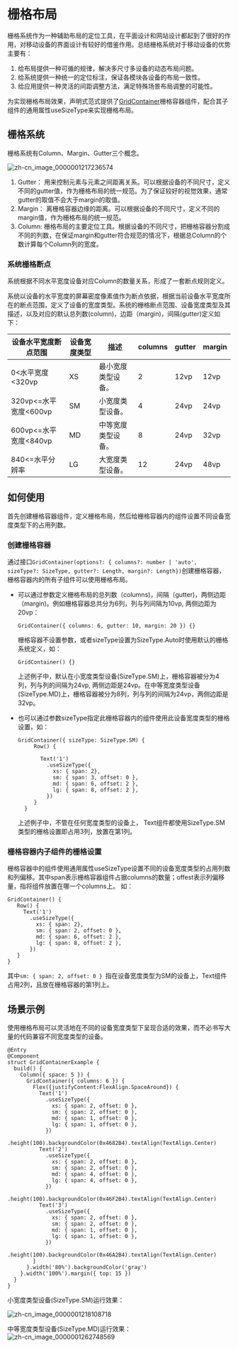 # 栅格布局


栅格系统作为一种辅助布局的定位工具，在平面设计和网站设计都起到了很好的作用，对移动设备的界面设计有较好的借鉴作用。总结栅格系统对于移动设备的优势主要有：


1. 给布局提供一种可循的规律，解决多尺寸多设备的动态布局问题。
2. 给系统提供一种统一的定位标注，保证各模块各设备的布局一致性。
3. 给应用提供一种灵活的间距调整方法，满足特殊场景布局调整的可能性。

为实现栅格布局效果，声明式范式提供了[GridContainer](../reference/arkui-ts/ts-container-gridcontainer.md)栅格容器组件，配合其子组件的通用属性useSizeType来实现栅格布局。

## 栅格系统

栅格系统有Column、Margin、Gutter三个概念。


![zh-cn_image_0000001217236574](figures/zh-cn_image_0000001217236574.png)


1. Gutter：
   用来控制元素与元素之间距离关系。可以根据设备的不同尺寸，定义不同的gutter值，作为栅格布局的统一规范。为了保证较好的视觉效果，通常gutter的取值不会大于margin的取值。
2. Margin：
   离栅格容器边缘的距离。可以根据设备的不同尺寸，定义不同的margin值，作为栅格布局的统一规范。
3. Column:
   栅格布局的主要定位工具。根据设备的不同尺寸，把栅格容器分割成不同的列数，在保证margin和gutter符合规范的情况下，根据总Column的个数计算每个Column列的宽度。


### 系统栅格断点

系统根据不同水平宽度设备对应Column的数量关系，形成了一套断点规则定义。

系统以设备的水平宽度的屏幕密度像素值作为断点依据，根据当前设备水平宽度所在的断点范围，定义了设备的宽度类型。系统的栅格断点范围、设备宽度类型及其描述，以及对应的默认总列数(column)，边距（margin)，间隔(gutter)定义如下：


| 设备水平宽度断点范围              | 设备宽度类型 | 描述        | columns | gutter | margin |
| ----------------------- | ------ | --------- | ------- | ------ | ------ |
| 0&lt;水平宽度&lt;320vp      | XS     | 最小宽度类型设备。 | 2       | 12vp   | 12vp   |
| 320vp&lt;=水平宽度&lt;600vp | SM     | 小宽度类型设备。  | 4       | 24vp   | 24vp   |
| 600vp&lt;=水平宽度&lt;840vp | MD     | 中等宽度类型设备。 | 8       | 24vp   | 32vp   |
| 840&lt;=水平分辨率           | LG     | 大宽度类型设备。  | 12      | 24vp   | 48vp   |

## 如何使用

首先创建栅格容器组件，定义栅格布局，然后给栅格容器内的组件设置不同设备宽度类型下的占用列数。

### 创建栅格容器

通过接口`GridContainer(options?: { columns?: number | 'auto', sizeType?: SizeType, gutter?: Length, margin?: Length})`创建栅格容器，栅格容器内的所有子组件可以使用栅格布局。

- 可以通过参数定义栅格布局的总列数（columns)，间隔（gutter)，两侧边距（margin)。例如栅格容器总共分为6列，列与列间隔为10vp, 两侧边距为20vp：

  ```
  GridContainer({ columns: 6, gutter: 10, margin: 20 }) {}
  ```

  栅格容器不设置参数，或者sizeType设置为SizeType.Auto时使用默认的栅格系统定义，如：

  ```
  GridContainer() {}
  ```

  上述例子中，默认在小宽度类型设备(SizeType.SM)上，栅格容器被分为4列，列与列的间隔为24vp, 两侧边距是24vp。在中等宽度类型设备(SizeType.MD)上，栅格容器被分为8列，列与列的间隔为24vp，两侧边距是32vp。

- 也可以通过参数sizeType指定此栅格容器内的组件使用此设备宽度类型的栅格设置，如：

  ```
  GridContainer({ sizeType: SizeType.SM) {
       Row() {

         Text('1')
           .useSizeType({
             xs: { span: 2},
             sm: { span: 3, offset: 0 },
             md: { span: 6, offset: 2 },
             lg: { span: 8, offset: 2 },
           })
       }
    }
  ```

  上述例子中，不管在任何宽度类型的设备上， Text组件都使用SizeType.SM类型的栅格设置即占用3列，放置在第1列。

### 栅格容器内子组件的栅格设置

栅格容器中的组件使用通用属性useSizeType设置不同的设备宽度类型的占用列数和列偏移。其中span表示栅格容器组件占据columns的数量；offest表示列偏移量，指将组件放置在哪一个columns上。 如：

```
GridContainer() {
   Row() {
     Text('1')
       .useSizeType({
         xs: { span: 2},
         sm: { span: 2, offset: 0 },
         md: { span: 6, offset: 2 },
         lg: { span: 8, offset: 2 },
       })
   }
}
```
其中`sm: { span: 2, offset: 0 } `指在设备宽度类型为SM的设备上，Text组件占用2列，且放在栅格容器的第1列上。
## 场景示例

使用栅格布局可以灵活地在不同的设备宽度类型下呈现合适的效果，而不必书写大量的代码兼容不同宽度类型的设备。  

```
@Entry
@Component
struct GridContainerExample {
  build() {
    Column({ space: 5 }) {
      GridContainer({ columns: 6 }) {
        Flex({justifyContent:FlexAlign.SpaceAround}) {
          Text('1')
            .useSizeType({
              xs: { span: 2, offset: 0 },
              sm: { span: 2, offset: 0 },
              md: { span: 1, offset: 0 },
              lg: { span: 1, offset: 0 },
            })
            .height(100).backgroundColor(0x4682B4).textAlign(TextAlign.Center)
          Text('2')
            .useSizeType({
              xs: { span: 2, offset: 0 },
              sm: { span: 2, offset: 0 },
              md: { span: 4, offset: 0 },
              lg: { span: 4, offset: 0 },
            })
            .height(100).backgroundColor(0x46F2B4).textAlign(TextAlign.Center)
          Text('3')   
            .useSizeType({
              xs: { span: 2, offset: 0 },
              sm: { span: 2, offset: 0 },
              md: { span: 1, offset: 0 },
              lg: { span: 1, offset: 0 },
            })
            .height(100).backgroundColor(0x46A2B4).textAlign(TextAlign.Center)
        }
      }.width('80%').backgroundColor('gray')
    }.width('100%').margin({ top: 15 })
  }
}
```



小宽度类型设备(SizeType.SM)运行效果：

![zh-cn_image_0000001218108718](figures/zh-cn_image_0000001218108718.png)

中等宽度类型设备(SizeType.MD)运行效果：
![zh-cn_image_0000001262748569](figures/zh-cn_image_0000001262748569.png)
